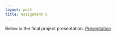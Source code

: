 ```yaml
---
layout: post
title: Assignment 6
---
```

Below is the final project presentation.
[Presentation](http://jhoertt.github.io/jbarreto11task-6-be-presentable/)